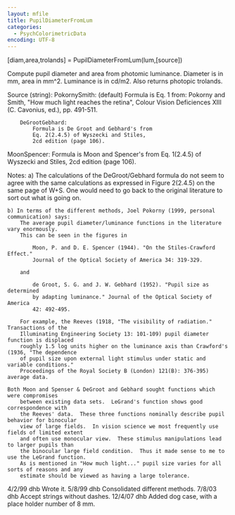 ```yaml
---
layout: mfile
title: PupilDiameterFromLum
categories:
  - PsychColorimetricData
encoding: UTF-8
---
```


 [diam,area,trolands] = PupilDiameterFromLum(lum,[source])

 Compute pupil diameter and area from photomic luminance.
 Diameter is in mm, area in mm^2.
 Luminance is in cd/m2.
 Also returns photopic trolands.

 Source (string):
   PokornySmith: (default)
            Formula is Eq. 1 from: Pokorny and Smith, "How much light
            reaches the retina", Colour Vision Deficiences XIII (C.
            Cavonius, ed.), pp. 491-511.

        DeGrootGebhard:
            Formula is De Groot and Gebhard's from
            Eq. 2(2.4.5) of Wyszecki and Stiles,
            2cd edition (page 106).

   MoonSpencer:
        Formula is Moon and Spencer's from
        Eq. 1(2.4.5) of Wyszecki and Stiles,
        2cd edition (page 106).

 Notes:
    a) The calculations of the DeGroot/Gebhard formula do not seem to agree with the
        same calculations as expressed in Figure 2(2.4.5) on the same page of W+S.  One would
        need to go back to the original literature to sort out what is going on.

    b) In terms of the different methods, Joel Pokorny (1999, personal communication) says:
        The average pupil diameter/luminance functions in the literature vary enormously.
        This can be seen in the figures in

            Moon, P. and D. E. Spencer (1944). "On the Stiles-Crawford Effect."
            Journal of the Optical Society of America 34: 319-329.

        and

            de Groot, S. G. and J. W. Gebhard (1952). "Pupil size as determined
            by adapting luminance." Journal of the Optical Society of America
            42: 492-495.

        For example, the Reeves (1918, "The visibility of radiation." Transactions of the
        Illuminating Engineering Society 13: 101-109) pupil diameter function is displaced
        roughly 1.5 log units higher on the luminance axis than Crawford's (1936, "The dependence
        of pupil size upon external light stimulus under static and variable conditions."
        Proceedings of the Royal Society B (London) 121(B): 376-395) average data.

    Both Moon and Spenser & DeGroot and Gebhard sought functions which were compromises
        between existing data sets.  LeGrand's function shows good correspondence with
        the Reeves' data.  These three functions nominally describe pupil behavior for binocular
        view of large fields.  In vision science we most frequently use fields of limited extent
        and often use monocular view.  These stimulus manipulations lead to larger pupils than
        the binocular large field condition.  Thus it made sense to me to use the LeGrand function.
        As is mentioned in "How much light..." pupil size varies for all sorts of reasons and any
        estimate should be viewed as having a large tolerance.

 4/2/99  dhb  Wrote it.
 5/8/99  dhb  Consolidated different methods.
 7/8/03  dhb  Accept strings without dashes.
 12/4/07 dhb  Added dog case, with a place holder number of 8 mm.